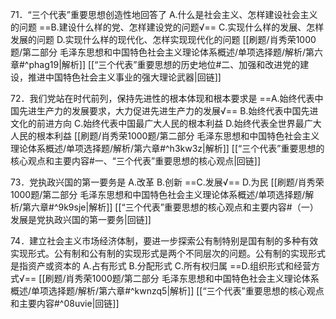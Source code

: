 71．“三个代表”重要思想创造性地回答了
A.什么是社会主义、怎样建设社会主义的问题
==B.建设什么样的党、怎样建设党的问题√==
C.实现什么样的发展、怎样发展的问题
D.实现什么样的现代化、怎样实现现代化的问题
[[刷题/肖秀荣1000题/第二部分 毛泽东思想和中国特色社会主义理论体系概述/单项选择题/解析/第六章#^phag19|解析]]
[[“三个代表”重要思想的历史地位#二、加强和改进党的建设，推进中国特色社会主义事业的强大理论武器|回链]]

72．我们党站在时代前列，保持先进性的根本体现和根本要求是
==A.始终代表中国先进生产力的发展要求，大力促进先进生产力的发展√==
B.始终代表中国先进文化的前进方向
C.始终代表中国最广大人民的根本利益
D.始终代表全世界最广大人民的根本利益
[[刷题/肖秀荣1000题/第二部分 毛泽东思想和中国特色社会主义理论体系概述/单项选择题/解析/第六章#^h3kw3z|解析]]
[[“三个代表”重要思想的核心观点和主要内容#一、“三个代表”重要思想的核心观点|回链]]

73．党执政兴国的第一要务是
A.改革
B.创新
==C.发展√==
D.为民
[[刷题/肖秀荣1000题/第二部分 毛泽东思想和中国特色社会主义理论体系概述/单项选择题/解析/第六章#^9k9sje|解析]]
[[“三个代表”重要思想的核心观点和主要内容#（一）发展是党执政兴国的第一要务|回链]]

74．建立社会主义市场经济体制，要进一步探索公有制特别是国有制的多种有效实现形式。公有制和公有制的实现形式是两个不同层次的问题。公有制的实现形式是指资产或资本的
A.占有形式
B.分配形式
C.所有权归属
==D.组织形式和经营方式√==
[[刷题/肖秀荣1000题/第二部分 毛泽东思想和中国特色社会主义理论体系概述/单项选择题/解析/第六章#^kwnzq5|解析]]
[[“三个代表”重要思想的核心观点和主要内容#^08uvie|回链]]